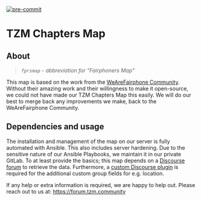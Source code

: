 [![pre-commit](https://img.shields.io/badge/pre--commit-enabled-brightgreen?logo=pre-commit&logoColor=white)](https://github.com/pre-commit/pre-commit)

# TZM Chapters Map

## About
>_`fprsmap` - abbreviation for "Fairphoners Map"_

This map is based on the work from the [WeAreFairphone Community][fprsmap]. Without their amazing work and their willingness to make it open-source, we could not have made our TZM Chapters Map this easily. We will do our best to merge back any improvements we make, back to the WeAreFairphone Community.

## Dependencies and usage
The installation and management of the map on our server is fully automated with Ansible. This also includes server hardening. Due to the sensitive nature of our Ansible Playbooks, we maintain it in our private GitLab. To at least provide the basics; this map depends on a [Discourse forum][discourse] to retrieve the data. Furthermore, a [custom Discourse plugin][discourse-plugin] is required for the additional custom group fields for e.g. location.

If any help or extra information is required, we are happy to help out. Please reach out to us at: https://forum.tzm.community

[fprsmap]: https://github.com/WeAreFairphone/fprsmap/
[discourse-plugin]: https://github.com/kees-closed/discourse-group-custom-fields
[discourse]: https://discourse.org
